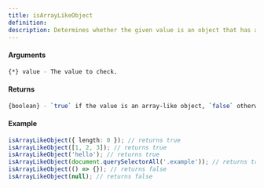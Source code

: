 ```yaml
---
title: isArrayLikeObject
definition: 
description: Determines whether the given value is an object that has a length property and is not a function.
---
```



#### Arguments


```bash
{*} value - The value to check.
```


#### Returns


```bash
{boolean} - `true` if the value is an array-like object, `false` otherwise.
```


#### Example


```ts
isArrayLikeObject({ length: 0 }); // returns trueisArrayLikeObject([1, 2, 3]); // returns trueisArrayLikeObject('hello'); // returns trueisArrayLikeObject(document.querySelectorAll('.example')); // returns trueisArrayLikeObject(() => {}); // returns falseisArrayLikeObject(null); // returns false
```